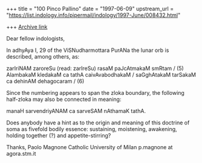 +++
title = "100 Pinco Pallino"
date = "1997-06-09"
upstream_url = "https://list.indology.info/pipermail/indology/1997-June/008432.html"

+++
[Archive link](https://list.indology.info/pipermail/indology/1997-June/008432.html)

Dear fellow indologists,


In adhyAya I, 29 of the ViSNudharmottara PurANa the lunar orb is described, among others, as:

zarIriNAM zaroreSu (read: zarIreSu) rasaM paJcAtmakaM smRtam / (5)
AlambakaM kledakaM ca tathA caivAvabodhakaM /
saGghAtakaM tarSakaM ca dehinAM dehagocaram / (6)

Since the numbering appears to span the zloka boundary, the following  half-zloka may also be connected in meaning:

manaH sarvendriyANAM ca sarveSAM nAthamaK tathA.


Does anybody have a hint as to the origin and meaning of this doctrine of soma as fivefold bodily essence: sustaining, moistening, awakening, holding together (?) and appetite-stirring?



Thanks,
Paolo Magnone
Catholic University of Milan
p.magnone at agora.stm.it





